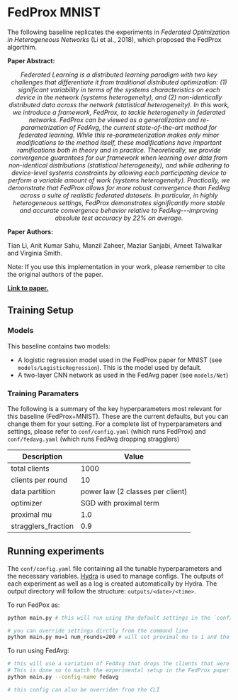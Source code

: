 # FedProx MNIST

The following baseline replicates the experiments in *Federated Optimization in Heterogeneous Networks* (Li et al., 2018), which proposed the FedProx algorthim.

**Paper Abstract:** 

<center>
<i>Federated Learning is a distributed learning paradigm with two key challenges that differentiate it from traditional distributed optimization: (1) significant variability in terms of the systems characteristics on each device in the network (systems heterogeneity), and (2) non-identically distributed data across the network (statistical heterogeneity). In this work, we introduce a framework, FedProx, to tackle heterogeneity in federated networks. FedProx can be viewed as a generalization and re-parametrization of FedAvg, the current state-of-the-art method for federated learning. While this re-parameterization makes only minor modifications to the method itself, these modifications have important ramifications both in theory and in practice. Theoretically, we provide convergence guarantees for our framework when learning over data from non-identical distributions (statistical heterogeneity), and while adhering to device-level systems constraints by allowing each participating device to perform a variable amount of work (systems heterogeneity). Practically, we demonstrate that FedProx allows for more robust convergence than FedAvg across a suite of realistic federated datasets. In particular, in highly heterogeneous settings, FedProx demonstrates significantly more stable and accurate convergence behavior relative to FedAvg---improving absolute test accuracy by 22% on average.</i>
</center>

**Paper Authors:** 

Tian Li, Anit Kumar Sahu, Manzil Zaheer, Maziar Sanjabi, Ameet Talwalkar and Virginia Smith.

Note: If you use this implementation in your work, please remember to cite the original authors of the paper. 

**[Link to paper.](https://arxiv.org/abs/1812.06127)**

## Training Setup

### Models

This baseline contains two models:

* A logistic regression model used in the FedProx paper for MNIST (see `models/LogisticRegression`). This is the model used by default.
* A two-layer CNN network as used in the FedAvg paper (see `models/Net`)

### Training Paramaters

The following is a summary of the key hyperparameters most relevant for this baseline (FedProx+MNIST). These are the current defaults, but you can change them for your setting. For a complete list of hyperparameters and settings, please refer to `conf/config.yaml` (which runs FedProx) and `conf/fedavg.yaml` (which runs FedAvg dropping stragglers)

| Description | Value |
| ----------- | ----- |
| total clients | 1000 |
| clients per round | 10 |
| data partition | power law (2 classes per client) |
| optimizer | SGD with proximal term |
| proximal mu | 1.0 |
| stragglers_fraction | 0.9 |

## Running experiments

The `conf/config.yaml` file containing all the tunable hyperparameters and the necessary variables. [Hydra](https://hydra.cc/docs/tutorials/) is used to manage configs. The outputs of each experiment as well as a log is created automatically by Hydra. The output directory will follow the structure: `outputs/<date>/<time>`.

To run FedPox as:
```bash
python main.py # this will run using the default settings in the `conf/config.yaml`

# you can override settings dirctly from the command line
python main.py mu=1 num_rounds=200 # will set proximal mu to 1 and the number of rounds to 200
```

To run using FedAvg:
```bash
# this will use a variation of FedAvg that drops the clients that were flagged as stragglers
# This is done so to match the experimental setup in the FedProx paper
python main.py --config-name fedavg

# this config can also be overriden from the CLI
```